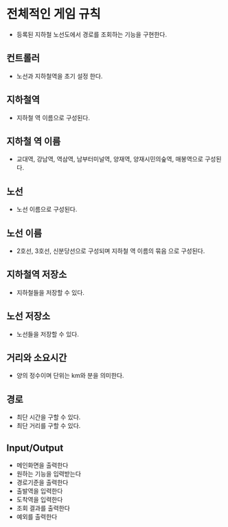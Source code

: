 # 전체적인 게임 규칙
- 등록된 지하철 노선도에서 경로를 조회하는 기능을 구현한다.

## 컨트롤러
- 노선과 지하철역을 초기 설정 한다.

## 지하철역
- 지하철 역 이름으로 구성된다.

## 지하철 역 이름
- 교대역, 강남역, 역삼역, 남부터미널역, 양재역, 양재시민의숲역, 매봉역으로 구성된다.

## 노선
- 노선 이름으로 구성된다.

## 노선 이름
- 2호선, 3호선, 신분당선으로 구성되며 지하철 역 이름의 묶음 으로 구성된다.

## 지하철역 저장소
- 지하철들을 저장할 수 있다.

## 노선 저장소
- 노선들을 저장할 수 있다.

## 거리와 소요시간
- 양의 정수이며 단위는 km와 분을 의미한다.

## 경로
- 최단 시간을 구할 수 있다.
- 최단 거리를 구할 수 있다.


## Input/Output
- 메인화면을 출력한다
- 원하는 기능을 입력받는다
- 경로기준을 출력한다
- 출발역을 입력한다
- 도착역을 입력한다
- 조회 결과를 출력한다
- 예외를 출력한다
